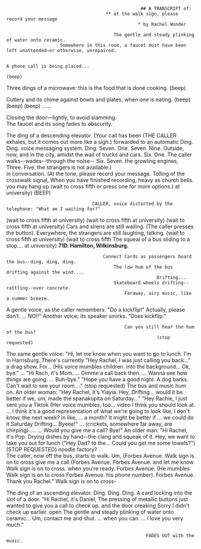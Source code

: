                                                       ## A TRANSCRIPT of: 
                                         ** at the walk sign, please record your message
													 * by Rachel Wonder

											The gentle and steady plinking of water onto ceramic. 
						Somewhere in this room, a faucet must have been left unattended—or otherwise, unrepaired. 

																								  A phone call is being placed... 
																												(beep)

Three dings of a microwave: this is the food that is done cooking. 
																												(beep)
				
Cutlery and its chime against bowls and plates, when one is eating. 
																												(beep)
																												(beep)
																												(beep)
																												......

Closing the door—lightly, to avoid slamming.   						
The faucet and its song fades to obscurity. 
 
The ding of a descending elevator. 						     											   (Your call has been 
(THE CALLER exhales, but it comes out more like a sigh.)		     								 forwarded to an automatic
Ding. Ding.			                  				      											   voice messaging system.
Ding. 									              												        Seven. One. Seven. 
																														 Nine.
Outside, now, and in the city, amidst the wail of trucks and cars. 													 Six. One.
The caller walks--wades--through the noise--																	   Six. Seven.
the growling engines, 																						      Three. Five. 
the strangers 																								is not available.)										
in conversation.																	 (At the tone, please record your message.
Tolling of the crosswalk signal, 															 When you have finished recording, 
heavy as church bells.										 												   you may hang up
(wait to cross fifth																			or press one for more options.)
at university)																							 				(BEEP)
																							 
									CALLER, voice distorted by the telephone: "What am I waiting for?"
											

(wait to cross fifth
at university)
(wait to cross fifth
at university)
(wait to cross fifth
at university)									Cars and sirens are still wailing.
	(The caller presses the button).		Everywhere, the strangers are still laughing, talking.
(wait to cross fifth
at university)
(wait to cross fifth						The squeal of a bus sliding to a stop....
at university)								**71D. Hamilton, Wilkinsburg.**

										Connect Cards as passengers board the bus--ding, ding, ding.
											The low hum of the bus drifting against the wind....
															Drifting...
											Skateboard wheels drifting--rattling--over concrete. 
												Faraway, airy music, like a summer breeze. 
												
A gentle voice, as the caller remembers. "Do a kickflip!"
Actually, please don’t. 
...
NO!!"
Another voice; its speaker smirks. “Does kickflip.” 
															
												Can you still hear the hum of the bus?
															(stop requested)

The same gentle voice: "Hi, let me know when you want to go to lunch.
I'm in Harrisburg. There's currently 													"Hey Rachel, I was just calling you back..."			
a drag show. For...																								 (His voice mumbles
children. 																									  into the background...
Ok, bye."																														 ...
"Hi Rach, it's Mom.																												 ...
Gimme a call back then.  																										 ...
Wanna see how things are going.																									 ...
Buh-bye."																								 "Hope you have a good night. 
A dog barks.																							 Can't wait to see your room
																																 ..."
															(stop requested)
														  The bus and music hum on.
An older woman: "Hey Rachel, it's Yiayia. Hey, 				   Drifting...
would it be better if we, 
um, made the spanakopita on Saturday..."														"Hey Rachie, I just sent you a Tiktok
(Her voice mumbles, too...																		    video I think you should look at.
...																  I think it's a good representation of what we're going to look like,
I don't know, the next week?																								  in like,
...																															  a month?
It might be better if																										      ...
we could do it Saturday										   Drifting...														Byeee!"
...	(crickets, somewhere far away, are chirping)				 ....
...
Would you give me a call? Bye!"																				  An older man: "Hi Rachel, 
																															  it's Pop.
Drying dishes by hand--the clang and squeak of it.												 Hey, we want to take you out for lunch 
("Hey Dad? 																													  to the...
Could you get me some towels?")								  (STOP REQUESTED)											 noodle factory?																					
The caller, now off the bus, starts to walk.																						 Um,
(Forbes Avenue. Walk sign is on to cross					   															  give me a call
(Forbes Avenue. Forbes Avenue.																							 and let me know
Walk sign is on to cross. 																							   when you're ready.
Forbes Avenue. 																												 (He mumbles
Walk sign is on to cross Forbes Avenue. 																			   his phone number).
Forbes Avenue.																										   Thank you Rachel."
Walk sign is on to cross-

The ding of an ascending elevator. 
Ding. Ding. Ding. 
A card locking into the slot of a door. 																		"Hi Rachel, it's Daniel,
The pressing of metallic buttons															  just wanted to give you a call to check up.
and the door creaking 																				 	 Sorry I didn't check up earlier.
open  									The gentle and steady plinking of water onto ceramic...						       Um, contact me
and shut.														...															when you can.
																...													I love you very much." 

														FADES OUT with the music. 